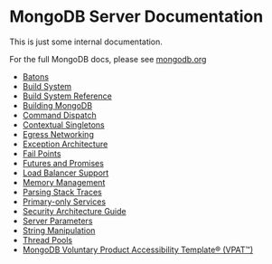 # MongoDB Server Documentation

This is just some internal documentation.

For the full MongoDB docs, please see [mongodb.org](http://www.mongodb.org/)

- [Batons](baton.md)
- [Build System](build_system.md)
- [Build System Reference](build_system_reference.md)
- [Building MongoDB](building.md)
- [Command Dispatch](command_dispatch.md)
- [Contextual Singletons](contexts.md)
- [Egress Networking](egress_networking.md)
- [Exception Architecture](exception_architecture.md)
- [Fail Points](fail_points.md)
- [Futures and Promises](futures_and_promises.md)
- [Load Balancer Support](load_balancer_support.md)
- [Memory Management](memory_management.md)
- [Parsing Stack Traces](parsing_stack_traces.md)
- [Primary-only Services](primary_only_service.md)
- [Security Architecture Guide](security_guide.md)
- [Server Parameters](server-parameters.md)
- [String Manipulation](string_manipulation.md)
- [Thread Pools](thread_pools.md)
- [MongoDB Voluntary Product Accessibility Template® (VPAT™)](vpat.md)


